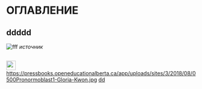 
# ОГЛАВЛЕНИЕ
    
## ddddd
![fff](https://pressbooks.openeducationalberta.ca/app/uploads/sites/3/2018/08/0500Pronormoblast1-Gloria-Kwon.jpg)
_источник_

##
<img src="https://s18955.pcdn.co/wp-content/uploads/2018/02/github.png" width="25"/>https://pressbooks.openeducationalberta.ca/app/uploads/sites/3/2018/08/0500Pronormoblast1-Gloria-Kwon.jpg
[dd](README-ch1.md)

